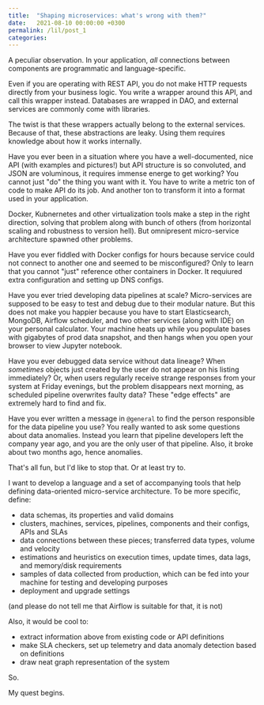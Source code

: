 ```yaml
---
title:  "Shaping microservices: what's wrong with them?"
date:   2021-08-10 00:00:00 +0300
permalink: /lil/post_1
categories: 
---
```


A peculiar observation. In your application, _all_ connections between components are programmatic and language-specific.

Even if you are operating with REST API, you do not make HTTP requests directly from your business logic. You write a 
wrapper around this API, and call this wrapper instead. Databases are wrapped in DAO, and external services are 
commonly come with libraries.

The twist is that these wrappers actually belong to the external services. Because of that, these abstractions are leaky.
Using them requires knowledge about how it works internally.

Have you ever been in a situation where you have a well-documented, nice API (with examples and pictures!)
but API structure is so convoluted, and JSON are voluminous, it requires immense energe to get working?
You cannot just "do" the thing you want with it. You have to write a metric ton of code to make API do its job.
And another ton to transform it into a format used in your application.

Docker, Kubnernetes and other virtualization tools make a step in the right direction, solving that problem
along with bunch of others (from horizontal scaling and robustness to version hell).
But omnipresent micro-service architecture spawned other problems.

Have you ever fiddled with Docker configs for hours because service could not connect to another one
and seemed to be misconfigured? Only to learn that you cannot "just" reference other containers in Docker.
It requiured extra configuration and setting up DNS configs.

Have you ever tried developing data pipelines at scale?
Micro-services are supposed to be easy to test and debug due to their modular nature.
But this does not make you happier because you have to start Elasticsearch, MongoDB, Airflow scheduler,
and two other services (along with IDE) on your personal calculator.
Your machine heats up while you populate bases with gigabytes of prod data snapshot, 
and then hangs when you open your browser to view Jupyter notebook.

Have you ever debugged data service without data lineage?
When _sometimes_ objects just created by the user do not appear on his listing immediately?
Or, when users regularly receive strange responses from your system at Friday evenings, but the problem 
disappears next morning, as scheduled pipeline overwrites faulty data? These "edge effects" are extremely hard to
find and fix.

Have you ever written a message in `@general` to find the person responsible for the data pipeline you use?
You really wanted to ask some questions about data anomalies. Instead you learn that pipeline developers left the 
company year ago, and you are the only user of that pipeline. Also, it broke about two months ago, hence anomalies.

That's all fun, but I'd like to stop that. Or at least try to.

I want to develop a language and a set of accompanying tools that help defining data-oriented micro-service architecture.
To be more specific, define:
- data schemas, its properties and valid domains
- clusters, machines, services, pipelines, components and their configs, APIs and SLAs
- data connections between these pieces; transferred data types, volume and velocity 
- estimations and heuristics on execution times, update times, data lags, and memory/disk requirements
- samples of data collected from production, which can be fed into your machine for testing and developing purposes 
- deployment and upgrade settings

(and please do not tell me that Airflow is suitable for that, it is not)

Also, it would be cool to:
- extract information above from existing code or API definitions
- make SLA checkers, set up telemetry and data anomaly detection based on definitions
- draw neat graph representation of the system

So.
 
My quest begins.
